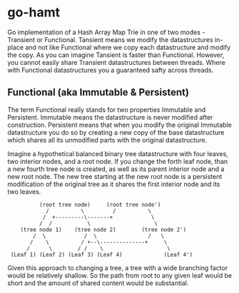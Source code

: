 # go-hamt
Go implementation of a Hash Array Map Trie in one of two modes - Transient or
Functional. Tansient means we modify the datastructures in-place and not like
Functional where we copy each datastructure and modify the copy. As you can
imagine Tansient is faster than Functional. However, you cannot easily share
Transient datastructures between threads. Where with Functional datastructures
you a guaranteed safty across threads.

## Functional (aka Immutable & Persistent)
The term Functional really stands for two properties Immutable and Persistent.
Immutable means the datastructure is never modified after construction.
Persistent means that when you modify the original Immutable datastructure you
do so by creating a new copy of the base datastructure which shares all its
unmodified parts with the original datastructure.

Imagine a hypothetical balanced binary tree datastructure with four leaves, two
interior nodes, and a root node. If you change the forth leaf node, than a new
fourth tree node is created, as well as its parent interior node and a new root
node. The new tree starting at the new root node is a persistent modification of
the original tree as it shares the first interior node and its two leaves.

              (root tree node)     (root tree node')
                /          \         /          \
               /  +---------\-------+            \
              /  /           \                    \
        (tree node 1)    (tree node 2)        (tree node 2')
            /  \            /  \                /   \
           /    \          / +--\--------------+     \
          /      \        / /    \                    \
     (Leaf 1) (Leaf 2) (Leaf 3) (Leaf 4)             (Leaf 4')

Given this approach to changing a tree, a tree with a wide branching factor
would be relatively shallow. So the path from root to any given leaf would be
short and the amount of shared content would be substantial.
